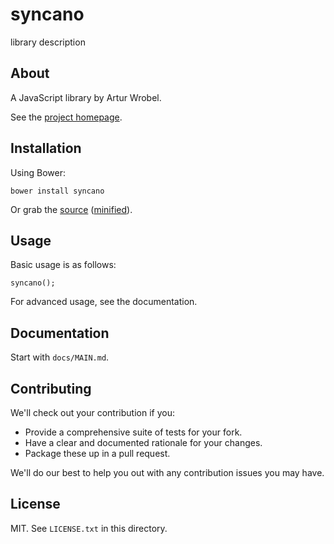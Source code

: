 # syncano

library description

## About

A JavaScript library by Artur Wrobel.

See the [project homepage](http://.github.io/syncano).

## Installation

Using Bower:

    bower install syncano

Or grab the [source](https://github.com//syncano/dist/syncano.js) ([minified](https://github.com//syncano/dist/syncano.min.js)).

## Usage

Basic usage is as follows:

    syncano();

For advanced usage, see the documentation.

## Documentation

Start with `docs/MAIN.md`.

## Contributing

We'll check out your contribution if you:

* Provide a comprehensive suite of tests for your fork.
* Have a clear and documented rationale for your changes.
* Package these up in a pull request.

We'll do our best to help you out with any contribution issues you may have.

## License

MIT. See `LICENSE.txt` in this directory.
